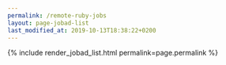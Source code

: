 ```yaml
---
permalink: /remote-ruby-jobs
layout: page-jobad-list
last_modified_at: 2019-10-13T18:38:22+0200
---
```

{% include render_jobad_list.html permalink=page.permalink %}

